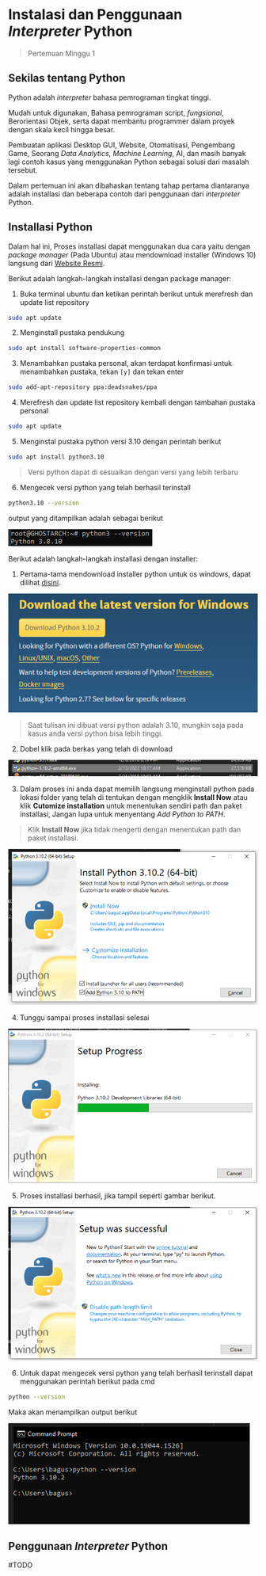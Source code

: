 # Instalasi dan Penggunaan _Interpreter_ Python
> Pertemuan Minggu 1

## Sekilas tentang Python

Python adalah _interpreter_ bahasa pemrograman tingkat tinggi.

Mudah untuk digunakan, Bahasa pemrograman script, _fungsional_, Berorientasi Objek, serta dapat membantu programmer dalam proyek dengan skala kecil hingga besar.

Pembuatan aplikasi Desktop GUI, Website, Otomatisasi, Pengembang Game, Seorang _Data Analytics_, _Machine Learning_, AI, dan masih banyak lagi contoh kasus yang menggunakan Python sebagai solusi dari masalah tersebut.

Dalam pertemuan ini akan dibahaskan tentang tahap pertama diantaranya adalah installasi dan beberapa contoh dari penggunaan dari _interpreter_ Python.

## Installasi Python

Dalam hal ini, Proses installasi dapat menggunakan dua cara yaitu dengan _package manager_ (Pada Ubuntu) atau mendownload installer (Windows 10) langsung dari [Website Resmi](https://www.python.org/).

Berikut adalah langkah-langkah installasi dengan package manager:

1. Buka terminal ubuntu dan ketikan perintah berikut untuk merefresh dan update list repository

```bash
sudo apt update
```

2. Menginstall pustaka pendukung

```bash
sudo apt install software-properties-common
```

3. Menambahkan pustaka personal, akan terdapat konfirmasi untuk menambahkan pustaka, tekan `[y]` dan tekan enter

```bash
sudo add-apt-repository ppa:deadsnakes/ppa
```

4. Merefresh dan update list repository kembali dengan tambahan pustaka personal

```bash
sudo apt update
```

5. Menginstal pustaka python versi 3.10 dengan perintah berikut

```bash
sudo apt install python3.10
```

> Versi python dapat di sesuaikan dengan versi yang lebih terbaru

6. Mengecek versi python yang telah berhasil terinstall

```bash
python3.10 --version
```
output yang ditampilkan adalah sebagai berikut

![Version Ubuntu](src/assets/version-ubuntu.png)

Berikut adalah langkah-langkah installasi dengan installer:

1. Pertama-tama mendownload installer python untuk os windows, dapat dilihat [disini](https://www.python.org/downloads/).

![Download Link](src/assets/download-link.png)

> Saat tulisan ini dibuat versi python adalah 3.10, mungkin saja pada kasus anda versi python bisa lebih tinggi.

2. Dobel klik pada berkas yang telah di download

![Installer File](src/assets/installer-download.png)

3. Dalam proses ini anda dapat memilih langsung menginstall python pada lokasi folder yang telah di tentukan dengan mengklik __Install Now__ atau klik __Cutomize installation__ untuk menentukan sendiri path dan paket installasi, Jangan lupa untuk menyentang _Add Python to PATH_.

> Klik __Install Now__ jika tidak mengerti dengan menentukan path dan paket installasi.

![First Gui Installer](src/assets/installer-gui-first.png)

4. Tunggu sampai proses installasi selesai

![Secound Gui Installer](src/assets/installer-gui-secound.png)

5. Proses installasi berhasil, jika tampil seperti gambar berikut.

![Last Gui Installer](src/assets/installer-gui-last.png)

6. Untuk dapat mengecek versi python yang telah berhasil terinstall dapat menggunakan perintah berikut pada cmd

```bash
python --version
```

Maka akan menampilkan output berikut

![Version Windows](src/assets/version-windows.png)

## Penggunaan _Interpreter_ Python

#TODO